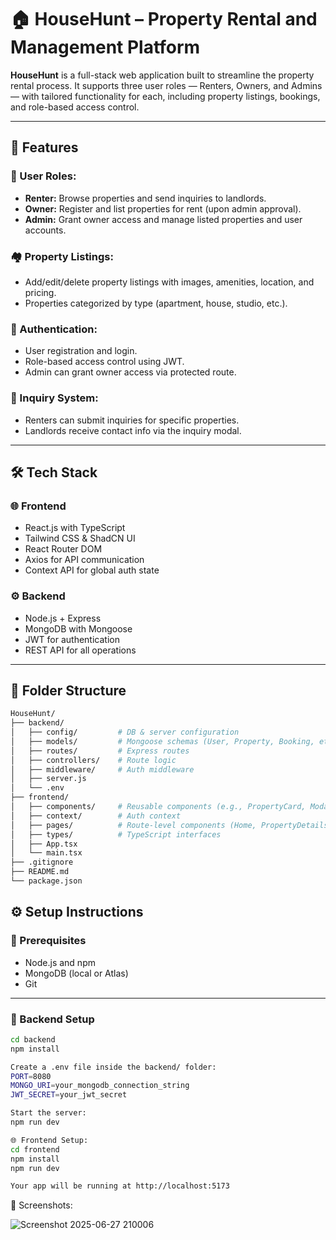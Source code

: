 # 🏠 HouseHunt – Property Rental and Management Platform

**HouseHunt** is a full-stack web application built to streamline the property rental process. It supports three user roles — Renters, Owners, and Admins — with tailored functionality for each, including property listings, bookings, and role-based access control.

---

## 🚀 Features

### 👤 User Roles:
- **Renter:** Browse properties and send inquiries to landlords.
- **Owner:** Register and list properties for rent (upon admin approval).
- **Admin:** Grant owner access and manage listed properties and user accounts.

### 🏘 Property Listings:
- Add/edit/delete property listings with images, amenities, location, and pricing.
- Properties categorized by type (apartment, house, studio, etc.).

### 🔐 Authentication:
- User registration and login.
- Role-based access control using JWT.
- Admin can grant owner access via protected route.

### 📩 Inquiry System:
- Renters can submit inquiries for specific properties.
- Landlords receive contact info via the inquiry modal.

---

## 🛠 Tech Stack

### 🌐 Frontend
- React.js with TypeScript
- Tailwind CSS & ShadCN UI
- React Router DOM
- Axios for API communication
- Context API for global auth state

### ⚙ Backend
- Node.js + Express
- MongoDB with Mongoose
- JWT for authentication
- REST API for all operations

---

## 📁 Folder Structure

```bash
HouseHunt/
├── backend/
│   ├── config/         # DB & server configuration
│   ├── models/         # Mongoose schemas (User, Property, Booking, etc.)
│   ├── routes/         # Express routes
│   ├── controllers/    # Route logic
│   ├── middleware/     # Auth middleware
│   ├── server.js
│   └── .env
├── frontend/
│   ├── components/     # Reusable components (e.g., PropertyCard, Modals)
│   ├── context/        # Auth context
│   ├── pages/          # Route-level components (Home, PropertyDetails, etc.)
│   ├── types/          # TypeScript interfaces
│   ├── App.tsx
│   └── main.tsx
├── .gitignore
├── README.md
└── package.json
```
## ⚙ Setup Instructions

### 🧩 Prerequisites
- Node.js and npm
- MongoDB (local or Atlas)
- Git

---

### 🔧 Backend Setup

```bash
cd backend
npm install

Create a .env file inside the backend/ folder:
PORT=8080
MONGO_URI=your_mongodb_connection_string
JWT_SECRET=your_jwt_secret

Start the server:
npm run dev

🌐 Frontend Setup:
cd frontend
npm install
npm run dev

Your app will be running at http://localhost:5173
```
📸 Screenshots:

![Screenshot 2025-06-27 210006](https://github.com/user-attachments/assets/28afa7c6-5869-4721-bb36-c875c26380ba)

